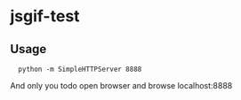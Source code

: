 # jsgif-test

## Usage

      python -m SimpleHTTPServer 8888

  And only you todo open browser and browse localhost:8888
